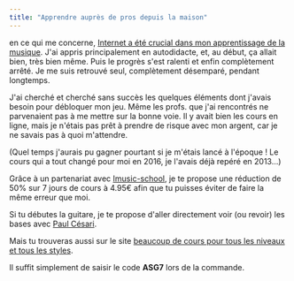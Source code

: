 ```yaml
---
title: "Apprendre auprès de pros depuis la maison"
---
```


en ce qui me concerne, [Internet a été crucial dans mon apprentissage de la 
musique][a-propos]. J'ai appris principalement en autodidacte, et, au début, ça 
allait bien, très bien même. Puis le progrès s'est ralenti et enfin 
complètement arrêté. Je me suis retrouvé seul, complètement désemparé, pendant 
longtemps.

J'ai cherché et cherché sans succès les quelques éléments dont j'avais besoin 
pour débloquer mon jeu. Même les profs. que j'ai rencontrés ne parvenaient pas 
à me mettre sur la bonne voie. Il y avait bien les cours en ligne, mais je 
n'étais pas prêt à prendre de risque avec mon argent, car je ne savais pas à 
quoi m'attendre.

(Quel temps j'aurais pu gagner pourtant si je m'étais lancé à l'époque ! Le 
cours qui a tout changé pour moi en 2016, je l'avais déjà repéré en 2013…)

Grâce à un partenariat avec [Imusic-school][imusic-school], je te propose une 
réduction de 50% sur 7 jours de cours à 4.95€ afin que tu puisses éviter de 
faire la même erreur que moi.

Si tu débutes la guitare, je te propose d'aller directement voir (ou revoir) 
les bases avec [Paul Césari][paul].

Mais tu trouveras aussi sur le site [beaucoup de cours pour tous les niveaux et 
tous les styles][tous-les-cours].

Il suffit simplement de saisir le code **ASG7** lors de la commande.

[a-propos]:https://www.secretsdemusiciens.com/a-propos/
[imusic-school]:https://www.imusic-school.com/
[paul]:https://www.imusic-school.com/guitare/cours/cours-de-guitare-acoustique-debutant/
[tous-les-cours]:https://www.imusic-school.com/tous-nos-cours-de-musique/
